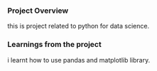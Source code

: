 ### Project Overview

 this is project related to python for data science.


### Learnings from the project

 i learnt how to use pandas and matplotlib library.


